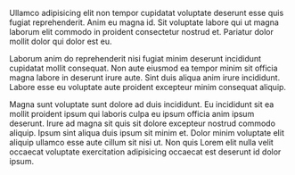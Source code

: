 Ullamco adipisicing elit non tempor cupidatat voluptate deserunt esse quis fugiat reprehenderit. Anim eu magna id. Sit voluptate labore qui ut magna laborum elit commodo in proident consectetur nostrud et. Pariatur dolor mollit dolor qui dolor est eu.

Laborum anim do reprehenderit nisi fugiat minim deserunt incididunt cupidatat mollit consequat. Non aute eiusmod ea tempor minim sit officia magna labore in deserunt irure aute. Sint duis aliqua anim irure incididunt. Labore esse eu voluptate aute proident excepteur minim consequat aliquip.

Magna sunt voluptate sunt dolore ad duis incididunt. Eu incididunt sit ea mollit proident ipsum qui laboris culpa eu ipsum officia anim ipsum deserunt. Irure ad magna sit quis sit dolore excepteur nostrud commodo aliquip. Ipsum sint aliqua duis ipsum sit minim et. Dolor minim voluptate elit aliquip ullamco esse aute cillum sit nisi ut. Non quis Lorem elit nulla velit occaecat voluptate exercitation adipisicing occaecat est deserunt id dolor ipsum.